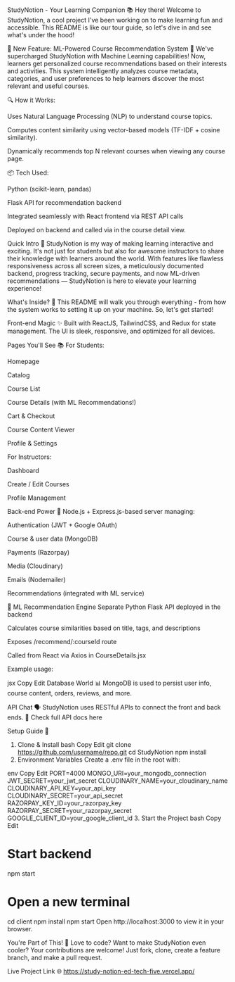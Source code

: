 StudyNotion - Your Learning Companion 📚
Hey there! Welcome to StudyNotion, a cool project I've been working on to make learning fun and accessible. This README is like our tour guide, so let's dive in and see what's under the hood!

🚀 New Feature: ML-Powered Course Recommendation System 🤖
We've supercharged StudyNotion with Machine Learning capabilities!
Now, learners get personalized course recommendations based on their interests and activities. This system intelligently analyzes course metadata, categories, and user preferences to help learners discover the most relevant and useful courses.

🔍 How it Works:

Uses Natural Language Processing (NLP) to understand course topics.

Computes content similarity using vector-based models (TF-IDF + cosine similarity).

Dynamically recommends top N relevant courses when viewing any course page.

📦 Tech Used:

Python (scikit-learn, pandas)

Flask API for recommendation backend

Integrated seamlessly with React frontend via REST API calls

Deployed on backend and called via <RecommendedCourses courseId={courseId} /> in the course detail view.

Quick Intro 🌟
StudyNotion is my way of making learning interactive and exciting. It's not just for students but also for awesome instructors to share their knowledge with learners around the world. With features like flawless responsiveness across all screen sizes, a meticulously documented backend, progress tracking, secure payments, and now ML-driven recommendations — StudyNotion is here to elevate your learning experience!

What's Inside? 🧐
This README will walk you through everything - from how the system works to setting it up on your machine. So, let's get started!

Front-end Magic ✨
Built with ReactJS, TailwindCSS, and Redux for state management. The UI is sleek, responsive, and optimized for all devices.

Pages You'll See 📚
For Students:

Homepage

Catalog

Course List

Course Details (with ML Recommendations!)

Cart & Checkout

Course Content Viewer

Profile & Settings

For Instructors:

Dashboard

Create / Edit Courses

Profile Management

Back-end Power 💪
Node.js + Express.js-based server managing:

Authentication (JWT + Google OAuth)

Course & user data (MongoDB)

Payments (Razorpay)

Media (Cloudinary)

Emails (Nodemailer)

Recommendations (integrated with ML service)

🧠 ML Recommendation Engine
Separate Python Flask API deployed in the backend

Calculates course similarities based on title, tags, and descriptions

Exposes /recommend/:courseId route

Called from React via Axios in CourseDetails.jsx

Example usage:

jsx
Copy
Edit
<RecommendedCourses courseId={courseId} />
Database World 📊
MongoDB is used to persist user info, course content, orders, reviews, and more.

API Chat 🗣️
StudyNotion uses RESTful APIs to connect the front and back ends.
📑 Check full API docs here

Setup Guide 🔧
1. Clone & Install
bash
Copy
Edit
git clone https://github.com/username/repo.git
cd StudyNotion
npm install
2. Environment Variables
Create a .env file in the root with:

env
Copy
Edit
PORT=4000
MONGO_URI=your_mongodb_connection
JWT_SECRET=your_jwt_secret
CLOUDINARY_NAME=your_cloudinary_name
CLOUDINARY_API_KEY=your_api_key
CLOUDINARY_SECRET=your_api_secret
RAZORPAY_KEY_ID=your_razorpay_key
RAZORPAY_SECRET=your_razorpay_secret
GOOGLE_CLIENT_ID=your_google_client_id
3. Start the Project
bash
Copy
Edit
# Start backend
npm start

# Open a new terminal
cd client
npm install
npm start
Open http://localhost:3000 to view it in your browser.

You're Part of This! 🤝
Love to code? Want to make StudyNotion even cooler?
Your contributions are welcome! Just fork, clone, create a feature branch, and make a pull request.

Live Project Link 🌐
https://study-notion-ed-tech-five.vercel.app/

